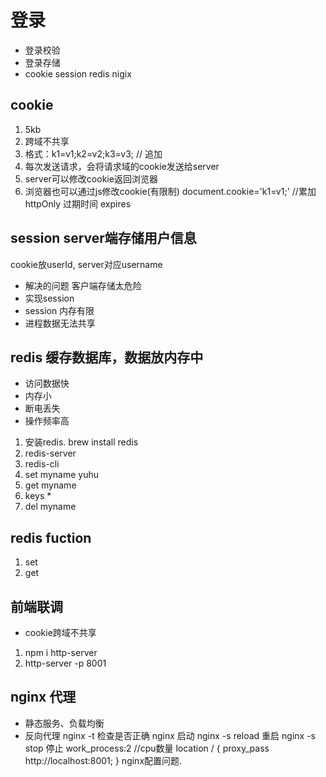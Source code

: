  # 登录
  - 登录校验
  - 登录存储
  - cookie session redis nigix
  ## cookie 
  1. 5kb
  2. 跨域不共享
  3. 格式：k1=v1;k2=v2;k3=v3; // 追加
  4. 每次发送请求，会将请求域的cookie发送给server
  5. server可以修改cookie返回浏览器
  6. 浏览器也可以通过js修改cookie(有限制)
  document.cookie='k1=v1;' //累加
  httpOnly
  过期时间 expires

  ## session server端存储用户信息 
  cookie放userId, server对应username
  - 解决的问题  客户端存储太危险
  - 实现session
  - session 内存有限
  - 进程数据无法共享 
  ## redis 缓存数据库，数据放内存中
  - 访问数据快
  - 内存小
  - 断电丢失
  - 操作频率高
  1. 安装redis. brew install redis
  2. redis-server
  3. redis-cli
  4. set myname yuhu 
  5. get myname
  6. keys *
  7. del myname
  ## redis fuction
  1. set 
  2. get
  ## 前端联调
  - cookie跨域不共享
  1. npm i http-server
  2. http-server -p 8001
  ## nginx 代理
  - 静态服务、负载均衡
  - 反向代理
  nginx -t 检查是否正确
  nginx 启动
  nginx -s reload 重启
  nginx -s stop 停止
  work_process:2 //cpu数量
  location / {
    proxy_pass http://localhost:8001;
  }
  nginx配置问题.

